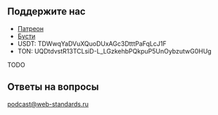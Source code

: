 ## Поддержите нас

- [Патреон](https://www.patreon.com/webstandards_ru)
- [Бусти](https://boosty.to/webstandards_ru)
- USDT: TDWwqYaDVuXQuoDUxAGc3DtttPaFqLcJ1F
- TON: UQDtdvstR13TCLsiD-L_LGzkehbPQkpuP5UnOybzutwG0HUg

TODO

## Ответы на вопросы

[podcast@web-standards.ru](mailto:podcast@web-standards.ru)
